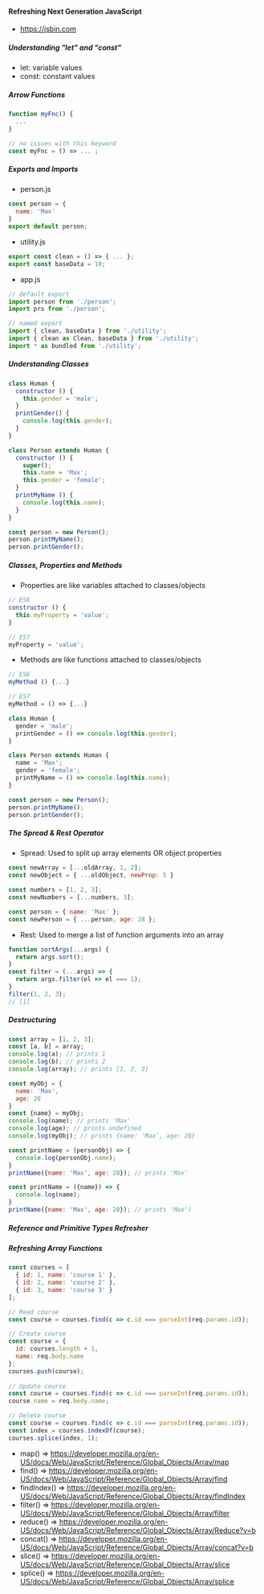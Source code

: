 #### Refreshing Next Generation JavaScript
* https://jsbin.com

##### Understanding "let" and "const"
* let: variable values
* const: constant values

##### Arrow Functions
```javascript
function myFnc() {
  ...
}

// no issues with this keyword
const myFnc = () => ... ;
```

##### Exports and Imports
* person.js
```javascript
const person = {
  name: 'Max'
}
export default person;
```
* utility.js
```javascript
export const clean = () => { ... };
export const baseData = 10;
```
* app.js
```javascript
// default export
import person from './person';
import prs from './person';

// named export
import { clean, baseData } from './utility';
import { clean as Clean, baseData } from './utility';
import * as bundled from './utility';
```

##### Understanding Classes
```javascript
class Human {
  constructor () {
    this.gender = 'male';
  }
  printGender() {
    console.log(this.gender);
  }
}

class Person extends Human {
  constructor () {
    super();
    this.name = 'Max';
    this.gender = 'female';
  }
  printMyName () {
    console.log(this.name);
  }
}

const person = new Person();
person.printMyName();
person.printGender();
```

##### Classes, Properties and Methods
* Properties are like variables attached to classes/objects
```javascript
// ES6
constructor () {
  this.myProperty = 'value';
}

// ES7
myProperty = 'value';
```
* Methods are like functions attached to classes/objects
```javascript
// ES6
myMethod () {...}

// ES7
myMethod = () => {...}
```
```javascript
class Human {
  gender = 'male';
  printGender = () => console.log(this.gender);
}

class Person extends Human {
  name = 'Max';
  gender = 'female';
  printMyName = () => console.log(this.name);
}

const person = new Person();
person.printMyName();
person.printGender();
```

##### The Spread & Rest Operator
* Spread: Used to split up array elements OR object properties
```javascript
const newArray = [...oldArray, 1, 2];
const newObject = { ...oldObject, newProp: 5 }

const numbers = [1, 2, 3];
const newNumbers = [...numbers, 3];

const person = { name: 'Max' };
const newPerson = { ...person, age: 28 };
```
* Rest: Used to merge a list of function arguments into an array
```javascript
function sortArgs(...args) {
  return args.sort();
}
const filter = (...args) => {
  return args.filter(el => el === 1);
}
filter(1, 2, 3);
// [1]
```

##### Destructuring
```javascript
const array = [1, 2, 3];
const [a, b] = array;
console.log(a); // prints 1
console.log(b); // prints 2
console.log(array); // prints [1, 2, 3]

const myObj = {
  name: 'Max',
  age: 28
}
const {name} = myObj;
console.log(name); // prints 'Max'
console.log(age); // prints undefined
console.log(myObj); // prints {name: 'Max', age: 28}

const printName = (personObj) => {
  console.log(personObj.name);
}
printName({name: 'Max', age: 28}); // prints 'Max'

const printName = ({name}) => {
  console.log(name);
}
printName({name: 'Max', age: 28}); // prints 'Max')
```

##### Reference and Primitive Types Refresher

##### Refreshing Array Functions
```javascript
const courses = [
  { id: 1, name: 'course 1' },
  { id: 2, name: 'course 2' },
  { id: 3, name: 'course 3' }
];

// Read course
const course = courses.find(c => c.id === parseInt(req.params.id));

// Create course
const course = {
  id: courses.length + 1,
  name: req.body.name
};
courses.push(course);
  
// Update course
const course = courses.find(c => c.id === parseInt(req.params.id));
course.name = req.body.name;

// Delete course
const course = courses.find(c => c.id === parseInt(req.params.id));
const index = courses.indexOf(course);
courses.splice(index, 1);
```
* map()  => https://developer.mozilla.org/en-US/docs/Web/JavaScript/Reference/Global_Objects/Array/map
* find()  => https://developer.mozilla.org/en-US/docs/Web/JavaScript/Reference/Global_Objects/Array/find
* findIndex()  => https://developer.mozilla.org/en-US/docs/Web/JavaScript/Reference/Global_Objects/Array/findIndex
* filter()  => https://developer.mozilla.org/en-US/docs/Web/JavaScript/Reference/Global_Objects/Array/filter
* reduce()  => https://developer.mozilla.org/en-US/docs/Web/JavaScript/Reference/Global_Objects/Array/Reduce?v=b
* concat()  => https://developer.mozilla.org/en-US/docs/Web/JavaScript/Reference/Global_Objects/Array/concat?v=b
* slice()  => https://developer.mozilla.org/en-US/docs/Web/JavaScript/Reference/Global_Objects/Array/slice
* splice()  => https://developer.mozilla.org/en-US/docs/Web/JavaScript/Reference/Global_Objects/Array/splice
